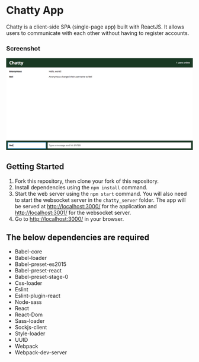 Chatty App
=====================

Chatty is a client-side SPA (single-page app) built with ReactJS. It allows users to communicate with each other without having to register accounts.
### Screenshot

![Alt text](https://github.com/Mochirii/chatty-app/blob/master/build/screenshot.png)


## Getting Started

1. Fork this repository, then clone your fork of this repository.
2. Install dependencies using the `npm install` command.
3. Start the web server using the `npm start` command. You will also need to start the websocket server in the `chatty_server`        folder. The app will be served at <http://localhost:3000/> for the application and <http://localhost:3001/> for the websocket      server.
4. Go to <http://localhost:3000/> in your browser.


## The below dependencies are required


- Babel-core
- Babel-loader
- Babel-preset-es2015
- Babel-preset-react
- Babel-preset-stage-0
- Css-loader
- Eslint
- Eslint-plugin-react
- Node-sass
- React
- React-Dom
- Sass-loader
- Sockjs-client
- Style-loader
- UUID
- Webpack
- Webpack-dev-server